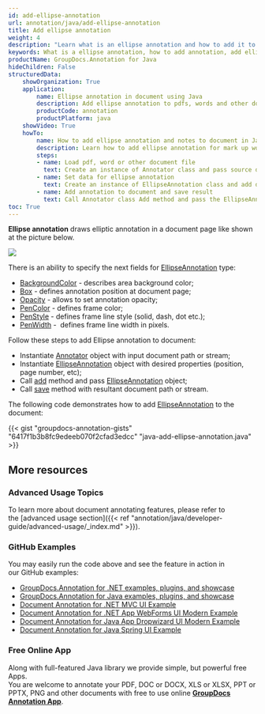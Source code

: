 ```yaml
---
id: add-ellipse-annotation
url: annotation/java/add-ellipse-annotation
title: Add ellipse annotation
weight: 4
description: "Learn what is an ellipse annotation and how to add it to a document programmatically using GroupDocs.Annotation for Java."
keywords: What is a ellipse annotation, how to add annotation, add ellipse annotation
productName: GroupDocs.Annotation for Java
hideChildren: False
structuredData:
    showOrganization: True
    application:
        name: Ellipse annotation in document using Java
        description: Add ellipse annotation to pdfs, words and other documents natively on mac, windows or ubuntu with high performance using Java language and GroupDocs.Annotation for Java APIs
        productCode: annotation
        productPlatform: java 
    showVideo: True
    howTo:
        name: How to add ellipse annotation and notes to document in Java
        description: Learn how to add ellipse annotation for mark up words, pdf or other document in Java step by step
        steps:
        - name: Load pdf, word or other document file
          text: Create an instance of Annotator class and pass source document file path as a constructor parameter. You may specify absolute or relative file path as per your requirements.
        - name: Set data for ellipse annotation
          text: Create an instance of EllipseAnnotation class and add data for ellipse annotation.
        - name: Add annotation to document and save result
          text: Call Annotator class Add method and pass the EllipseAnnotation object from the previous step as parameter then call Save method from Annotator class and pass the output filename as parameter.
toc: True
---
```


**Ellipse annotation** draws elliptic annotation in a document page like shown at the picture below.

![](/annotation/java/images/add-ellipse-annotation.png)

There is an ability to specify the next fields for [EllipseAnnotation](https://reference.groupdocs.com/java/annotation/com.groupdocs.annotation.models.annotationmodels/EllipseAnnotation) type:
*   [BackgroundColor](https://reference.groupdocs.com/annotation/java/com.groupdocs.annotation.models.annotationmodels/AreaAnnotation#getBackgroundColor()) - describes area background color;
*   [Box](https://reference.groupdocs.com/annotation/java/com.groupdocs.annotation.models.annotationmodels/AreaAnnotation#getBox()) - defines annotation position at document page;
*   [Opacity](https://reference.groupdocs.com/annotation/java/com.groupdocs.annotation.models.annotationmodels/AreaAnnotation#getOpacity()) - allows to set annotation opacity;
*   [PenColor](https://reference.groupdocs.com/annotation/java/com.groupdocs.annotation.models.annotationmodels/AreaAnnotation#getPenColor()) - defines frame color;
*   [PenStyle](https://reference.groupdocs.com/annotation/java/com.groupdocs.annotation.models.annotationmodels/AreaAnnotation#getPenStyle()) - defines frame line style (solid, dash, dot etc.);
*   [PenWidth](https://reference.groupdocs.com/annotation/java/com.groupdocs.annotation.models.annotationmodels/AreaAnnotation#getPenWidth()) -  defines frame line width in pixels.

Follow these steps to add Ellipse annotation to document: 

*   Instantiate [Annotator](https://reference.groupdocs.com/java/annotation/com.groupdocs.annotation/Annotator) object with input document path or stream;
*   Instantiate [EllipseAnnotation](https://reference.groupdocs.com/java/annotation/com.groupdocs.annotation.models.annotationmodels/EllipseAnnotation) object with desired properties (position, page number, etc);
*   Call [add](https://reference.groupdocs.com/java/annotation/com.groupdocs.annotation/Annotator#add(com.groupdocs.annotation.models.annotationmodels.AnnotationBase)) method and pass [EllipseAnnotation](https://reference.groupdocs.com/java/annotation/com.groupdocs.annotation.models.annotationmodels/EllipseAnnotation) object;
*   Call [save](https://reference.groupdocs.com/java/annotation/com.groupdocs.annotation/Annotator#save(java.io.InputStream)) method with resultant document path or stream.
    

The following code demonstrates how to add [EllipseAnnotation](https://reference.groupdocs.com/java/annotation/com.groupdocs.annotation.models.annotationmodels/EllipseAnnotation) to the document: 

{{< gist "groupdocs-annotation-gists" "6417f1b3b8fc9edeeb070f2cfad3edcc" "java-add-ellipse-annotation.java" >}}

## More resources
### Advanced Usage Topics
To learn more about document annotating features, please refer to the [advanced usage section]({{< ref "annotation/java/developer-guide/advanced-usage/_index.md" >}}).

### GitHub Examples
You may easily run the code above and see the feature in action in our GitHub examples:

*   [GroupDocs.Annotation for .NET examples, plugins, and showcase](https://github.com/groupdocs-annotation/GroupDocs.Annotation-for-.NET)
*   [GroupDocs.Annotation for Java examples, plugins, and showcase](https://github.com/groupdocs-annotation/GroupDocs.Annotation-for-Java)
*   [Document Annotation for .NET MVC UI Example](https://github.com/groupdocs-annotation/GroupDocs.Annotation-for-.NET-MVC)
*   [Document Annotation for .NET App WebForms UI Modern Example](https://github.com/groupdocs-annotation/GroupDocs.Annotation-for-.NET-WebForms)
*   [Document Annotation for Java App Dropwizard UI Modern Example](https://github.com/groupdocs-annotation/GroupDocs.Annotation-for-Java-Dropwizard)
*   [Document Annotation for Java Spring UI Example](https://github.com/groupdocs-annotation/GroupDocs.Annotation-for-Java-Spring)

### Free Online App
Along with full-featured Java library we provide simple, but powerful free Apps.  
You are welcome to annotate your PDF, DOC or DOCX, XLS or XLSX, PPT or PPTX, PNG and other documents with free to use online **[GroupDocs Annotation App](https://products.groupdocs.app/annotation)**.
